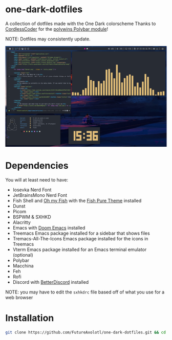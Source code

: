 # one-dark-dotfiles
A collection of dotfiles made with the One Dark colorscheme
Thanks to [CordlessCoder](https://github.com/CordlessCoder) for the [polywins Polybar module](https://github.com/CordlessCoder/polywins.py)!

NOTE: Dotfiles may consistently update.

![Preview](Preview.png)

# Dependencies
You will at least need to have:

* Iosevka Nerd Font
* JetBrainsMono Nerd Font
* Fish Shell and [Oh my Fish](https://github.com/oh-my-fish/oh-my-fish) with the [Fish Pure Theme](https://github.com/pure-fish/pure) installed
* Dunst
* Picom
* BSPWM & SXHKD
* Alacritty
* Emacs with [Doom Emacs](https://github.com/doomemacs/doomemacs) installed
* Treemacs Emacs package installed for a sidebar that shows files
* Tremacs-All-The-Icons Emacs package installed for the icons in Treemacs
* Vterm Emacs package installed for an Emacs terminal emulator (optional)
* Polybar
* Macchina
* Feh
* Rofi
* Discord with [BetterDiscord](https://github.com/BetterDiscord/BetterDiscord) installed

NOTE: you may have to edit the `sxhkdrc` file based off of what you use for a web browser

# Installation

``` sh
git clone https://github.com/FutureAxolotl/one-dark-dotfiles.git && cd one-dark-dotfiles && chmod +x install.sh && ./install.sh
```

